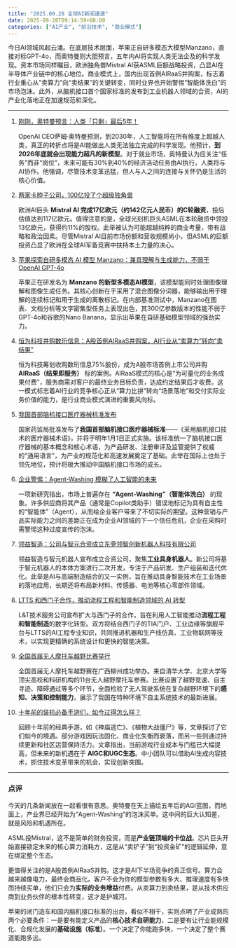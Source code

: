 ```yaml
---
title: "2025.09.28 全球AI新闻速递"
date: 2025-09-28T09:14:59+08:00
categories: ["AI产业", "前沿技术", "商业模式"]
---
```


今日AI领域风起云涌。在底层技术层面，苹果正自研多模态大模型Manzano，直接对标GPT-4o，而奥特曼则大胆预言，五年内AI将实现人类无法企及的科学发现。资本市场同样瞩目，欧洲独角兽Mistral AI获ASML巨额战略投资，凸显AI在半导体产业链中的核心地位。商业模式上，国内出现首例AIRaaS并购案，标志着行业重心从“卖算力”向“卖结果”的关键转变，同时业界也开始警惕“智能体洗白”的市场泡沫。此外，从脑机接口首个国家标准的发布到工业机器人领域的合资，AI的产业化落地正在加速规范和深化。

---

1.  [刚刚，奥特曼预言：人类「只剩」最后5年！](https://36kr.com/p/3484615603543174?f=rss)

    OpenAI CEO萨姆·奥特曼预测，到2030年，人工智能将在所有维度上超越人类，真正的转折点将是AI能做出人类无法独立完成的科学发现。他预计，**到2026年底就会出现能力超凡的新模型**。对于就业市场，奥特曼认为应关注“任务”而非“岗位”，未来可能有30%到40%的经济活动任务由AI执行，人类将与AI协作。他强调，尽管技术变革迅猛，但人与人之间的连接与关怀仍是生活的核心价值。


2.  [两家卡脖子公司，100亿投了个超级独角兽](https://36kr.com/p/3484648409439104?f=rss)

    欧洲AI巨头 **Mistral AI 完成17亿欧元（约142亿元人民币）的C轮融资**，投后估值达到117亿欧元。值得注意的是，全球光刻机巨头ASML在本轮融资中领投13亿欧元，获得约11%的股权。此举被认为可能超越纯粹的商业考量，带有战略和政治因素。尽管Mistral AI目前市场份额和营收规模尚小，但ASML的巨额投资凸显了欧洲在全球AI军备竞赛中扶持本土力量的决心。


3.  [苹果探索自研多模态 AI 模型 Manzano：兼具理解与生成能力，不弱于 OpenAI GPT-4o](https://www.ithome.com/0/886/285.htm)

    苹果正在研发名为 **Manzano 的新型多模态AI模型**，该模型能同时处理图像理解和图像生成任务。其核心创新在于采用了混合图像分词器，能够输出用于理解的连续标记和用于生成的离散标记。在内部基准测试中，Manzano在图表、文档分析等文字密集型任务上表现出色，其300亿参数版本的性能不弱于GPT-4o和谷歌的Nano Banana，显示出苹果在自研基础模型领域的强劲实力。


4.  [恒为科技并购数珩信息：A股首例AIRaaS并购案，AI行业从“卖算力”转向“卖结果”](https://36kr.com/p/3484384487086985?f=rss)

    恒为科技筹划收购数珩信息75%股份，成为A股市场首例上市公司并购 **AIRaaS（结果即服务）** 标的案例。AIRaaS模式的核心是“为可量化的业务成果付费”，服务商需对客户的最终业务目标负责，达成约定结果后才收费。这一模式标志着AI行业的竞争核心正从“算力比拼”转向“场景落地”和交付实际业务价值的能力，是行业商业模式演进的重要风向标。


5.  [我国首部脑机接口医疗器械标准发布](https://www.ithome.com/0/886/264.htm)

    国家药监局批准发布了**我国首部脑机接口医疗器械标准**——《采用脑机接口技术的医疗器械术语》，并将于明年1月1日正式实施。该标准统一了脑机接口医疗器械的基本概念和核心术语，为产品研发、注册审评及监管提供了权威的“通用语言”，为产业的规范化和高速发展奠定了基础。此举在国际上也处于领先地位，预计将极大推动中国脑机接口市场的成长。


6.  [企业警惕：Agent-Washing 模糊了人工智能的未来](https://analyticsindiamag.com/ai-features/enterprises-beware-agent-washing-clouds-the-future-of-ai/)

    一项新研究指出，市场上普遍存在 **“Agent-Washing”（智能体洗白）** 的现象。许多供应商将其产品（通常是Copilot类助手）错误地标记为具有自主性的“智能体”（Agent），从而给企业客户带来了不切实际的期望。这种营销与产品实际能力之间的差距正在成为企业AI领域的下一个信任危机，企业在采购时需警惕这种过度宣传的泡沫。


7.  [领益智造：公司与智元合资成立东莞领智创新机器人科技有限公司](https://36kr.com/newsflashes/3484717950753923?f=rss)

    领益智造与智元机器人宣布成立合资公司，聚焦**工业具身机器人**。新公司将基于智元机器人的本体方案进行二次开发，专注于产品研发、生产组装和迭代优化。此举是AI与高端制造结合的又一实例，旨在推动具身智能技术在工业场景的落地应用，长期还将布局新材料、传感器、电池等核心零部件领域。


8.  [LTTS 和西门子合作，推动流程工程和智能制造领域的 AI 转型](https://analyticsindiamag.com/ai-news-updates/ltts-siemens-partner-for-ai-led-transformation-in-process-engineering-smart-manufacturing/)

    L&T技术服务公司宣布扩大与西门子的合作，旨在利用人工智能推动**流程工程和智能制造**的数字化转型。双方将结合西门子的TIA门户、工业边缘等旗舰平台与LTTS的AI工程专业知识，共同推进机器和生产线仿真、工业物联网等技术，以实现更精确的系统设计和更快的智能决策。


9.  [全国首届无人摩托车越野比赛举行](https://www.ithome.com/0/886/280.htm)

    全国首届无人摩托车越野赛在广西柳州成功举办。来自清华大学、北京大学等顶尖高校和科研机构的11台无人越野摩托车参赛。比赛设置了越野竞速、自主寻迹、障碍通过等多个环节，全面检验了无人驾驶系统在复杂越野环境下的**感知、决策和控制能力**，展示了我国在特种环境下自主系统技术的最新进展。


10. [十年前的装机必备手游们，如今过得怎么样？](https://36kr.com/p/3484591114771330?f=rss)

    回顾十年前的经典手游，如《神庙逃亡》、《植物大战僵尸》等，文章探讨了它们如今的境遇。部分游戏因玩法固化、商业化失衡而衰落，而另一些则通过持续更新和社区运营保持活力。文章指出，当前游戏行业成本与门槛已大幅提高，但未来的新机遇在于 **AIGC和UGC生态**。中小团队可以借助AI生成内容技术，抓住技术变革带来的机会，实现创新突围。

---

### 点评

今天的几条新闻放在一起看很有意思。奥特曼在天上描绘五年后的AGI蓝图，而地面上，产业界已经开始为“Agent-Washing”的泡沫买单。这中间的巨大认知差，就是风险和机遇所在。

ASML投Mistral，这不是简单的财务投资，而是**产业链顶端的卡位战**。芯片巨头开始直接锁定未来的核心算力消耗方，这是从“卖铲子”到“投资金矿”的逻辑延伸，意在绑定整个生态。

更值得关注的是A股首例AIRaaS并购。这才是AI下半场竞争的真正信号。算力会越来越像电力，最终会商品化。客户不会为你的模型参数有多大、推理速度有多快而持续买单，他们只会为**实际的业务增益**付费。从卖算力到卖结果，是从技术供应商到业务伙伴的根本性转变，这才是护城河。

苹果的闭门造车和国内脑机接口标准的出台，看似不相干，实则点明了产业成熟的两个必要条件：一是要有能定义产品的**核心技术自研能力**，二是要有让行业能规模化、合规化发展的**基础设施（标准）**。一个决定了你能跑多快，一个决定了整个赛道能跑多远。